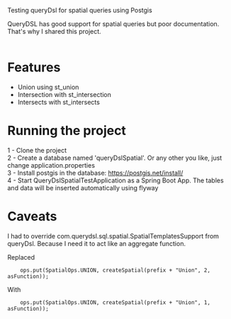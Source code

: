 Testing queryDsl for spatial queries using Postgis <br/>

QueryDSL has good support for spatial queries but poor documentation.<br/>
That's why I shared this project.<br/><br/>


# Features
- Union using st_union
- Intersection with st_intersection
- Intersects with st_intersects


# Running the project
1 - Clone the project <br/>
2 - Create a database named 'queryDslSpatial'. Or any other you like, just change application.properties <br/>
3 - Install postgis in the database: https://postgis.net/install/ <br/>
4 - Start QueryDslSpatialTestApplication as a Spring Boot App. The tables and data will be inserted automatically using flyway <br/>


# Caveats
I had to override com.querydsl.sql.spatial.SpatialTemplatesSupport from queryDsl. Because I need it to act like an aggregate function. <br/>

Replaced 

		ops.put(SpatialOps.UNION, createSpatial(prefix + "Union", 2, asFunction));

With

		ops.put(SpatialOps.UNION, createSpatial(prefix + "Union", 1, asFunction));


